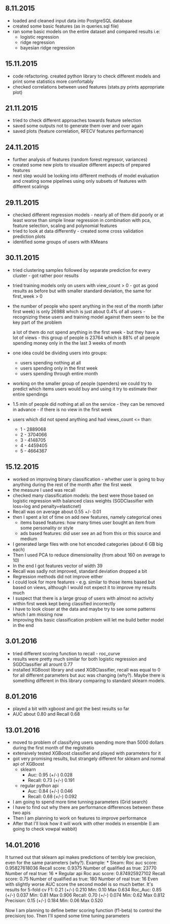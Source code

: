 ## 8.11.2015
- loaded and cleaned input data into PostgreSQL database
- created some basic features (as in queries.sql file)
- ran some basic models on the entire dataset and compared results i.e:
    - logistic regression
    - ridge regression
    - bayesian ridge regression

## 15.11.2015
- code refactoring. created python library to check different models and print some
  statistics more comfortably
- checked correlations between used features (stats.py prints appropriate plot)

## 21.11.2015
- tried to check different approaches towards feature selection
- saved some outputs not to generate them over and over again
- saved plots (feature correlation, RFECV features performance)

## 24.11.2015
- further analysis of features (random forest regressor, variances)
- created some new plots to visualize different aspects of prepared features
- next step would be looking into different methods of model evaluation
  and creating some pipelines using only subsets of features with different scalings

## 29.11.2015
- checked different regression models - nearly all of them did poorly or at least worse
  than simple linear regression in combination with pca, feature selection, scaling 
  and polynomial features
- tried to look at data differently - created some cross validation prediction plots
- identified some groups of users with KMeans

## 30.11.2015
- tried clustering samples followed by separate prediction for every cluster - got rather poor results
- tried training models only on users with view_count > 0 - got as good results as before but with smaller
  standard deviation, the same for first_week > 0
- the number of people who spent anything in the rest of the month (after first week) is only 26988 which
  is just about 0.4% of all users - recognizing these users and training model against them seem to be the key part   of the problem

  a lot of them do not spend anything in the first week - but they have a lot of views - this group of people is
  23764 which is 88% of all people spending money only in the the last 3 weeks of month
  
- one idea could be dividing users into groups:
    * users spending nothing at all
    * users spending only in the first week
    * users spending through entire month

- working on the smaller group of people (spenders) we could try to predict which items users would buy
  and using it try to estimate their entire spendings

- 1.5 mln of people did nothing at all on the service - they can be removed in advance - if there is no view
  in the first week

- users which did not spend anything and had views_count <= than:
  * 1 - 2889068
  * 2 - 3704066
  * 3 - 4148705
  * 4 - 4459405
  * 5 - 4664367

## 15.12.2015
- worked on improving binary classification - whether user is going to buy anything 
 during the rest of the month after the first week
- the measure I used was recall
- checked many classification models: the best were those based on logistic regression with balanced class weights
(SGDClassifier with loss=log and penalty=elasticnet)
- Recall was on average about 0.55 +/- 0.01
- then I spent a lot of time on add new features, namely categorical ones
  * items based features: how many times user bought an item from some personality or style
  * ads based features: did user see an ad from this or this source and medium
- I generated large files with one hot encoded categories (about 6 GB big each)
- Then I used PCA to reduce dimensionality (from about 160 on average to 10)
- In the end I got features vector of width 39
- Recall was sadly not improved, standard deviation dropped a bit
- Regression methods did not improve either
- I could look for more features - e.g. similar to those items based but based on views, although
I would not expect it to improve my results much
- I suspect that there is a large group of users with almost no activity within first week kept being classified
incorrectly
- I have to look closer at the data and maybe try to see some patterns which I am missing now
- Improving this basic classification problem will let me build better model in the end

## 3.01.2016
- tried different scoring function to recall - roc_curve
- results were pretty much similar for both logistic regression and SGDClassifier all arount 0.77
- installed XGBoost library and used XGBClassifier, recall was equal to 0 for all different parameters but auc was changing (why?). Maybe there is something different in this library comparing to standard sklearn models.

## 8.01.2016
- played a bit with xgboost and got the best results so far
- AUC about 0.80 and Recall 0.68

## 13.01.2016
- moved to problem of classifying users spending more than 5000 dollars during the first month of the registratio
- extensively tested XGBoost classifier and played with parameters for it
- got very promising results, but strangely different for sklearn and normal api of XGBoost
    * sklearn 
        - Auc: 0.95 (+/-) 0.028
        - Recall: 0.73 (+/-) 0.191
    * regular python api
        - Auc: 0.84 (+/-) 0.046
        - Recall: 0.68 (+/-) 0.092
- I am going to spend more time tunning parameters (Grid search)
- I have to find out why there are performance differences between these two apis
- Then I am planning to work on features to improve performance
- After that I'll look how it will work with other models in ensemble (I am going to check vowpal wabbit)

## 14.01.2016
It turned out that sklearn api makes predictions of terribly low precision, even for the same parameters
  (why?). Example:
    * Slearn:
        Roc auc score:  0.95827618036
        Recall score:  0.9375
        Number of qualified as true:  23770
        Number of real true:  16
    * Regular api
        Roc auc score:  0.874925927102
        Recall score:  0.75
        Number of qualified as true:  180
        Number of real true:  16
Even with slightly worse AUC score the second model is so much better.
It's results for 5-fold cv
    F1: 0.21 (+/-) 0.210
    Min: 0.10 Max 0.634
    Roc_Auc: 0.85 (+/-) 0.037
    Min: 0.81 Max 0.906
    Recall: 0.70 (+/-) 0.074
    Min: 0.62 Max 0.812
    Precision: 0.15 (+/-) 0.184
    Min: 0.06 Max 0.520

Now I am planning to define better scoring function (f1-beta) to control the precisionj too.
Then I'll spend some time tuning parameters
   
